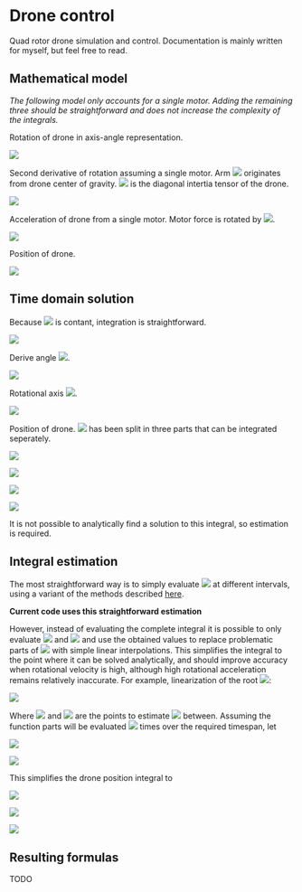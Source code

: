# Drone control
Quad rotor drone simulation and control. Documentation is mainly written for myself, but feel free to read.

## Mathematical model
*The following model only accounts for a single motor. Adding the remaining three should be straightforward and does not increase the complexity of the integrals.*

Rotation of drone in axis-angle representation.

![](https://render.githubusercontent.com/render/math?math=\color{%23666}%20\large%20\underrightarrow{\theta}=\theta%20\underrightarrow{e},\lvert%20e\rvert=1)

Second derivative of rotation assuming a single motor. Arm ![](https://render.githubusercontent.com/render/math?math=\color{%23666}\underrightarrow{r_F}) originates from drone center of gravity. ![](https://render.githubusercontent.com/render/math?math=\color{%23666}%20I) is the diagonal intertia tensor of the drone.

![](https://render.githubusercontent.com/render/math?math=\color{%23666}%20\large%20\ddot{\underrightarrow{\theta}}=I^{-1}(\underrightarrow{r_F}%20\times%20\underrightarrow{F}))

Acceleration of drone from a single motor. Motor force is rotated by ![](https://render.githubusercontent.com/render/math?math=\color{%23666}%20\theta).

![](https://render.githubusercontent.com/render/math?math=\color{%23666}%20\large%20\underrightarrow{\alpha}=\frac{1}{m}\overline{\underrightarrow{F}}=\frac{1}{m}(\cos(\theta)\underrightarrow{F}%2B\sin(\theta)(\underrightarrow{e}\times%20\underrightarrow{F})%2B\underrightarrow{e}(1-\cos(\theta))(\underrightarrow{e}\cdot%20\underrightarrow{F})))
 
Position of drone.

![](https://render.githubusercontent.com/render/math?math=\color{%23666}%20\large%20\ddot{\underrightarrow{r}}=\underrightarrow{\alpha})

## Time domain solution
Because ![](https://render.githubusercontent.com/render/math?math=\color{%23666}\ddot{\underrightarrow{\theta}}) is contant, integration is straightforward.

![](https://render.githubusercontent.com/render/math?math=\color{%23666}%20\large%20\underrightarrow{\theta}(t)=\frac{1}{2}t^2\ddot{\underrightarrow{\theta}}%2Bt\dot{\underrightarrow{\theta}}(0)%2B\underrightarrow{\theta}(0))

Derive angle ![](https://render.githubusercontent.com/render/math?math=\color{%23666}\theta).

![](https://render.githubusercontent.com/render/math?math=\color{%23666}%20\large%20\theta(t)=\sqrt{(\frac{1}{2}t^2\ddot{\underrightarrow{\theta}}_x%2Bt\dot{\underrightarrow{\theta}}_x(0)%2B\underrightarrow{\theta}_x(0))^2%2B(\frac{1}{2}t^2\ddot{\underrightarrow{\theta}}_y%2Bt\dot{\underrightarrow{\theta}}_y(0)%2B\underrightarrow{\theta}_y(0))^2%2B(\frac{1}{2}t^2\ddot{\underrightarrow{\theta}}_z%2Bt\dot{\underrightarrow{\theta}}_z(0)%2B\underrightarrow{\theta}_z(0))^2})

Rotational axis ![](https://render.githubusercontent.com/render/math?math=\color{%23666}e).

![](https://render.githubusercontent.com/render/math?math=\color{%23666}%20\large%20\underrightarrow{e}(t)=\frac{\underrightarrow{\theta}(t)}{\theta(t)})

Position of drone. ![](https://render.githubusercontent.com/render/math?math=\color{%23666}\alpha) has been split in three parts that can be integrated seperately.

![](https://render.githubusercontent.com/render/math?math=\color{%23666}%20\large%20\underrightarrow{r}(t)=\frac{1}{m}\displaystyle\int\int%20\underrightarrow{a}(t)%2B\underrightarrow{b}(t)%2B\underrightarrow{c}(t)dtdt)

![](https://render.githubusercontent.com/render/math?math=\color{%23666}%20\large%20\underrightarrow{a}(t)=\cos(\theta(t))\underrightarrow{F})

![](https://render.githubusercontent.com/render/math?math=\color{%23666}%20\large%20\underrightarrow{b}(t)=\sin(\theta(t))\underrightarrow{e}(t)\times%20\underrightarrow{F})

![](https://render.githubusercontent.com/render/math?math=\color{%23666}%20\large%20\underrightarrow{c}(t)=(1-\cos(\theta(t)))(\underrightarrow{e}(t)\cdot%20\underrightarrow{F})\underrightarrow{e}(t))

It is not possible to analytically find a solution to this integral, so estimation is required.

## Integral estimation
The most straightforward way is to simply evaluate ![](https://render.githubusercontent.com/render/math?math=\color{%23666}\alpha) at different intervals, using a variant of the methods described [here](https://tutorial.math.lamar.edu/classes/calcii/approximatingdefintegrals.aspx).

**Current code uses this straightforward estimation**

However, instead of evaluating the complete integral it is possible to only evaluate ![](https://render.githubusercontent.com/render/math?math=\color{%23666}%20\theta) and ![](https://render.githubusercontent.com/render/math?math=\color{%23666}%20\underrightarrow{e}) and use the obtained values to replace problematic parts of ![](https://render.githubusercontent.com/render/math?math=\color{%23666}%20\underrightarrow{\alpha}(t)) with simple linear interpolations. This simplifies the integral to the point where it can be solved analytically, and should improve accuracy when rotational velocity is high, although high rotational acceleration remains relatively inaccurate. For example, linearization of the root ![](https://render.githubusercontent.com/render/math?math=\color{%23666}%20\theta(t)):

![](https://render.githubusercontent.com/render/math?math=\color{%23666}%20\large%20\overline{\theta}(q,w,t)=\theta(q)%2B\frac{\theta(w)-\theta(q)}{w-q}(t-q))

Where ![](https://render.githubusercontent.com/render/math?math=\color{%23666}q) and ![](https://render.githubusercontent.com/render/math?math=\color{%23666}w) are the points to estimate ![](https://render.githubusercontent.com/render/math?math=\color{%23666}\theta(t)) between.  Assuming the function parts will be evaluated ![](https://render.githubusercontent.com/render/math?math=\color{%23666}%20\large%20n) times over the required timespan, let

![](https://render.githubusercontent.com/render/math?math=\color{%23666}%20\large%20\theta_n(t)=k_nt%2Bl_n)

![](https://render.githubusercontent.com/render/math?math=\color{%23666}%20\large%20\underrightarrow{e_n}(t)=\underrightarrow{o_n}t%2B\underrightarrow{p_n})

This simplifies the drone position integral to

![](https://render.githubusercontent.com/render/math?math=\color{%23666}%20\large%20\underrightarrow{a_n}(t)=\cos(k_nt%2Bl_n)\underrightarrow{F})

![](https://render.githubusercontent.com/render/math?math=\color{%23666}%20\large%20\underrightarrow{b_n}(t)=\sin(k_nt%2Bl_n)(\underrightarrow{o_n}t%2B\underrightarrow{p_n})\times%20\underrightarrow{F})

![](https://render.githubusercontent.com/render/math?math=\color{%23666}%20\large%20\underrightarrow{c_n}(t)=(1-\cos(k_nt%2Bl_n))((\underrightarrow{o_n}t%2B\underrightarrow{p_n})\cdot%20\underrightarrow{F})(\underrightarrow{o_n}t%2B\underrightarrow{p_n}))

## Resulting formulas
TODO
